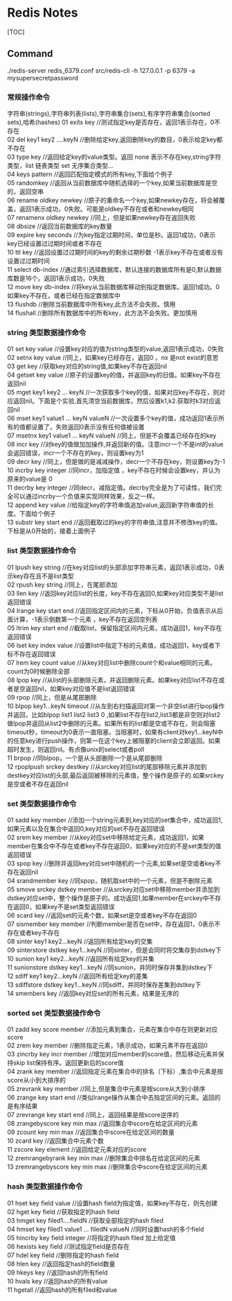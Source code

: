 # Redis Notes
[TOC]

## Command
./redis-server redis_6379.conf
src/redis-cli -h 127.0.0.1 -p 6379 -a mysupersecretpassword

### 常规操作命令
字符串(strings),字符串列表(lists),字符串集合(sets),有序字符串集合(sorted sets),哈希(hashes)
01  exits key              //测试指定key是否存在，返回1表示存在，0不存在  
02  del key1 key2 ....keyN //删除给定key,返回删除key的数目，0表示给定key都不存在  
03  type key               //返回给定key的value类型。返回 none 表示不存在key,string字符类型，list 链表类型 set 无序集合类型...  
04  keys pattern           //返回匹配指定模式的所有key,下面给个例子  
05  randomkey              //返回从当前数据库中随机选择的一个key,如果当前数据库是空的，返回空串  
06  rename oldkey newkey   //原子的重命名一个key,如果newkey存在，将会被覆盖，返回1表示成功，0失败。可能是oldkey不存在或者和newkey相同  
07  renamenx oldkey newkey //同上，但是如果newkey存在返回失败  
08  dbsize                 //返回当前数据库的key数量  
09  expire key seconds     //为key指定过期时间，单位是秒。返回1成功，0表示key已经设置过过期时间或者不存在  
10  ttl key                //返回设置过过期时间的key的剩余过期秒数 -1表示key不存在或者没有设置过过期时间  
11  select db-index        //通过索引选择数据库，默认连接的数据库所有是0,默认数据库数是16个。返回1表示成功，0失败  
12  move key db-index      //将key从当前数据库移动到指定数据库。返回1成功。0 如果key不存在，或者已经在指定数据库中  
13  flushdb                //删除当前数据库中所有key,此方法不会失败。慎用  
14  flushall               //删除所有数据库中的所有key，此方法不会失败。更加慎用  
   
### string 类型数据操作命令  
01  set key value         //设置key对应的值为string类型的value,返回1表示成功，0失败  
02  setnx key value       //同上，如果key已经存在，返回0 。nx 是not exist的意思  
03  get key               //获取key对应的string值,如果key不存在返回nil  
04  getset key value      //原子的设置key的值，并返回key的旧值。如果key不存在返回nil  
05  mget key1 key2 ... keyN            //一次获取多个key的值，如果对应key不存在，则对应返回nil。下面是个实验,首先清空当前数据库，然后设置k1,k2.获取时k3对应返回nil  
06  mset key1 value1 ... keyN valueN   //一次设置多个key的值，成功返回1表示所有的值都设置了，失败返回0表示没有任何值被设置  
07  msetnx key1 value1 ... keyN valueN //同上，但是不会覆盖已经存在的key  
08  incr key              //对key的值做加加操作,并返回新的值。注意incr一个不是int的value会返回错误，incr一个不存在的key，则设置key为1  
09  decr key              //同上，但是做的是减减操作，decr一个不存在key，则设置key为-1  
10  incrby key integer    //同incr，加指定值 ，key不存在时候会设置key，并认为原来的value是 0  
11  decrby key integer    //同decr，减指定值。decrby完全是为了可读性，我们完全可以通过incrby一个负值来实现同样效果，反之一样。  
12  append key value      //给指定key的字符串值追加value,返回新字符串值的长度。下面给个例子  
13  substr key start end  //返回截取过的key的字符串值,注意并不修改key的值。下标是从0开始的，接着上面例子  
   
### list 类型数据操作命令  
01  lpush key string          //在key对应list的头部添加字符串元素，返回1表示成功，0表示key存在且不是list类型  
02  rpush key string          //同上，在尾部添加  
03  llen key                  //返回key对应list的长度，key不存在返回0,如果key对应类型不是list返回错误  
04  lrange key start end      //返回指定区间内的元素，下标从0开始，负值表示从后面计算，-1表示倒数第一个元素 ，key不存在返回空列表  
05  ltrim key start end       //截取list，保留指定区间内元素，成功返回1，key不存在返回错误  
06  lset key index value      //设置list中指定下标的元素值，成功返回1，key或者下标不存在返回错误  
07  lrem key count value      //从key对应list中删除count个和value相同的元素。count为0时候删除全部  
08  lpop key                  //从list的头部删除元素，并返回删除元素。如果key对应list不存在或者是空返回nil，如果key对应值不是list返回错误  
09  rpop                      //同上，但是从尾部删除  
10  blpop key1...keyN timeout //从左到右扫描返回对第一个非空list进行lpop操作并返回，比如blpop list1 list2 list3 0 ,如果list不存在list2,list3都是非空则对list2做lpop并返回从list2中删除的元素。如果所有的list都是空或不存在，则会阻塞timeout秒，timeout为0表示一直阻塞。当阻塞时，如果有client对key1...keyN中的任意key进行push操作，则第一在这个key上被阻塞的client会立即返回。如果超时发生，则返回nil。有点像unix的select或者poll  
11  brpop                     //同blpop，一个是从头部删除一个是从尾部删除  
12  rpoplpush srckey destkey  //从srckey对应list的尾部移除元素并添加到destkey对应list的头部,最后返回被移除的元素值，整个操作是原子的.如果srckey是空或者不存在返回nil  
   
### set 类型数据操作命令  
01  sadd key member                //添加一个string元素到,key对应的set集合中，成功返回1,如果元素以及在集合中返回0,key对应的set不存在返回错误  
02  srem key member                //从key对应set中移除给定元素，成功返回1，如果member在集合中不存在或者key不存在返回0，如果key对应的不是set类型的值返回错误  
03  spop key                       //删除并返回key对应set中随机的一个元素,如果set是空或者key不存在返回nil  
04  srandmember key                //同spop，随机取set中的一个元素，但是不删除元素  
05  smove srckey dstkey member     //从srckey对应set中移除member并添加到dstkey对应set中，整个操作是原子的。成功返回1,如果member在srckey中不存在返回0，如果key不是set类型返回错误  
06  scard key                      //返回set的元素个数，如果set是空或者key不存在返回0  
07  sismember key member           //判断member是否在set中，存在返回1，0表示不存在或者key不存在  
08  sinter key1 key2...keyN        //返回所有给定key的交集  
09  sinterstore dstkey key1...keyN //同sinter，但是会同时将交集存到dstkey下  
10  sunion key1 key2...keyN        //返回所有给定key的并集  
11  sunionstore dstkey key1...keyN //同sunion，并同时保存并集到dstkey下  
12  sdiff key1 key2...keyN         //返回所有给定key的差集  
13  sdiffstore dstkey key1...keyN  //同sdiff，并同时保存差集到dstkey下  
14  smembers key                   //返回key对应set的所有元素，结果是无序的  
   
### sorted set 类型数据操作命令  
01  zadd key score member        //添加元素到集合，元素在集合中存在则更新对应score  
02  zrem key member              //删除指定元素，1表示成功，如果元素不存在返回0  
03  zincrby key incr member      //增加对应member的score值，然后移动元素并保持skip list保持有序。返回更新后的score值  
04  zrank key member             //返回指定元素在集合中的排名（下标）,集合中元素是按score从小到大排序的  
05  zrevrank key member          //同上,但是集合中元素是按score从大到小排序  
06  zrange key start end         //类似lrange操作从集合中去指定区间的元素。返回的是有序结果  
07  zrevrange key start end      //同上，返回结果是按score逆序的  
08  zrangebyscore key min max    //返回集合中score在给定区间的元素  
09  zcount key min max           //返回集合中score在给定区间的数量  
10  zcard key                    //返回集合中元素个数  
11  zscore key element           //返回给定元素对应的score  
12  zremrangebyrank key min max  //删除集合中排名在给定区间的元素  
13  zremrangebyscore key min max //删除集合中score在给定区间的元素  
   
### hash 类型数据操作命令  
01  hset key field value       //设置hash field为指定值，如果key不存在，则先创建  
02  hget key field             //获取指定的hash field  
03  hmget key filed1....fieldN //获取全部指定的hash filed  
04  hmset key filed1 value1 ... filedN valueN //同时设置hash的多个field  
05  hincrby key field integer  //将指定的hash filed 加上给定值  
06  hexists key field          //测试指定field是否存在  
07  hdel key field             //删除指定的hash field  
08  hlen key                   //返回指定hash的field数量  
09  hkeys key                  //返回hash的所有field  
10  hvals key                  //返回hash的所有value  
11  hgetall                    //返回hash的所有filed和value  